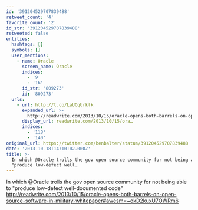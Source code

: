 ```yaml
---
id: '391204529707839488'
retweet_count: '4'
favorite_count: '2'
id_str: '391204529707839488'
retweeted: false
entities:
  hashtags: []
  symbols: []
  user_mentions:
    - name: Oracle
      screen_name: Oracle
      indices:
        - '9'
        - '16'
      id_str: '809273'
      id: '809273'
  urls:
    - url: http://t.co/LaUCqUrklk
      expanded_url: >-
        http://readwrite.com/2013/10/15/oracle-opens-both-barrels-on-open-source-software-in-military-whitepaper#awesm=~okD2kuxU7OWRm6
      display_url: readwrite.com/2013/10/15/ora…
      indices:
        - '118'
        - '140'
original_url: https://twitter.com/benbalter/status/391204529707839488
date: '2013-10-18T14:10:02.000Z'
title: >-
  In which @Oracle trolls the gov open source community for not being able to
  "produce low-defect well…
---
```


In which @Oracle trolls the gov open source community for not being able to "produce low-defect well-documented code" http://readwrite.com/2013/10/15/oracle-opens-both-barrels-on-open-source-software-in-military-whitepaper#awesm=~okD2kuxU7OWRm6